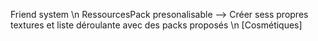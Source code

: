 Friend system \n
RessourcesPack presonalisable --> Créer sess propres textures et liste déroulante avec des packs proposés \n
[Cosmétiques]